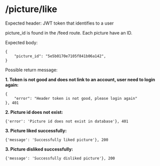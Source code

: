 # /picture/like

Expected header:
JWT token that identifies to a user

picture_id is found in the /feed route. Each picture have an ID.

Expected body:
```
{
    "picture_id": "5e5b0170e7105f841b06a142",
}
```
Possible return message:

**1. Token is not good and does not link to an account, user need to login again:**
```
{
    "error": "Header token is not good, please login again"
}, 401
```

**2. Picture id does not exist:**
```
{'error': 'Picture id does not exist in database'}, 401

```

**3. Picture liked successfully:**
```
{'message': 'Successfully liked picture'}, 200

```

**3. Picture disliked successfully:**
```
{'message': 'Successfully disliked picture'}, 200

```
